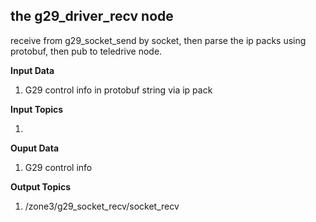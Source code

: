 ## the g29_driver_recv node

receive from g29_socket_send by socket, then parse the ip packs using protobuf, then pub to teledrive node.

**Input Data**

1. G29 control info in protobuf string via ip pack

**Input Topics**

1. 

**Ouput Data**

1. G29 control info

**Output Topics**

1. /zone3/g29_socket_recv/socket_recv